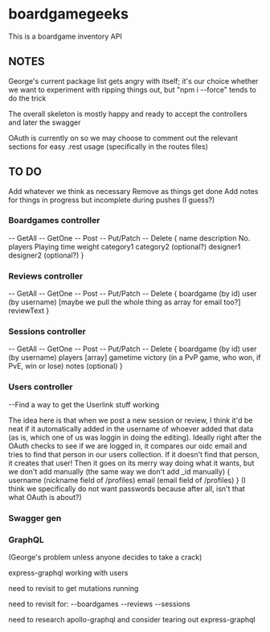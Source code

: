 # boardgamegeeks
This is a boardgame inventory API

## NOTES
George's current package list gets angry with itself; it's our choice whether we want to experiment with ripping things out, but "npm i --force" tends to do the trick

The overall skeleton is mostly happy and ready to accept the controllers and later the swagger

OAuth is currently on so we may choose to comment out the relevant sections for easy .rest usage (specifically in the routes files)


## TO DO
Add whatever we think as necessary
Remove as things get done
Add notes for things in progress but incomplete during pushes (I guess?)

### Boardgames controller

-- GetAll
-- GetOne
-- Post
-- Put/Patch
-- Delete
{
  name
  description
  No. players
  Playing time
  weight
  category1
  category2 (optional?)
  designer1
  designer2 (optional?)
}

### Reviews controller

-- GetAll
-- GetOne
-- Post
-- Put/Patch
-- Delete
{
  boardgame (by id)
  user (by username) [maybe we pull the whole thing as array for email too?]
  reviewText
}

### Sessions controller

-- GetAll
-- GetOne
-- Post
-- Put/Patch
-- Delete
{
  boardgame (by id)
  user (by username)
  players [array]
  gametime
  victory (in a PvP game, who won, if PvE, win or lose)
  notes (optional)
}

### Users controller

--Find a way to get the Userlink stuff working

  The idea here is that when we post a new session or review, I think it'd be neat if it automatically added in the username of whoever added that data (as is, which one of us was loggin in doing the editing).
  Ideally right after the OAuth checks to see if we are logged in, it compares our oidc email and tries to find that person in our users collection. If it doesn't find that person, it creates that user!
  Then it goes on its merry way doing what it wants, but we don't add manually (the same way we don't add _id manually)
{
  username (nickname field of /profiles)
  email (email field of /profiles)
}
(I think we specifically do not want passwords because after all, isn't that what OAuth is about?)


### Swagger gen

### GraphQL
(George's problem unless anyone decides to take a crack)

express-graphql working with users

need to revisit to get mutations running

need to revisit for:
--boardgames
--reviews
--sessions

need to research apollo-graphql and consider tearing out express-graphql